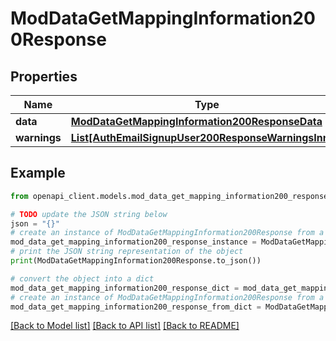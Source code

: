 # ModDataGetMappingInformation200Response


## Properties

Name | Type | Description | Notes
------------ | ------------- | ------------- | -------------
**data** | [**ModDataGetMappingInformation200ResponseData**](ModDataGetMappingInformation200ResponseData.md) |  | [optional] 
**warnings** | [**List[AuthEmailSignupUser200ResponseWarningsInner]**](AuthEmailSignupUser200ResponseWarningsInner.md) |  | [optional] 

## Example

```python
from openapi_client.models.mod_data_get_mapping_information200_response import ModDataGetMappingInformation200Response

# TODO update the JSON string below
json = "{}"
# create an instance of ModDataGetMappingInformation200Response from a JSON string
mod_data_get_mapping_information200_response_instance = ModDataGetMappingInformation200Response.from_json(json)
# print the JSON string representation of the object
print(ModDataGetMappingInformation200Response.to_json())

# convert the object into a dict
mod_data_get_mapping_information200_response_dict = mod_data_get_mapping_information200_response_instance.to_dict()
# create an instance of ModDataGetMappingInformation200Response from a dict
mod_data_get_mapping_information200_response_from_dict = ModDataGetMappingInformation200Response.from_dict(mod_data_get_mapping_information200_response_dict)
```
[[Back to Model list]](../README.md#documentation-for-models) [[Back to API list]](../README.md#documentation-for-api-endpoints) [[Back to README]](../README.md)


